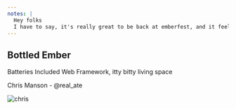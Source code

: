 ```yaml
---
notes: |
  Hey folks	
  I have to say, it's really great to be back at emberfest, and it feels so good having so many people in the same room again. I've seen a lot of familiar faces and had a chance to meet some new awesome people. For anyone I haven't had a chance to chat to or anyone watching the video I'll do a bit of an intro:
---
```

<!-- .slide: class="introduction blur-background" data-background-image="/workshop.jpg" -->

## Bottled Ember 

Batteries Included Web Framework, itty bitty living space

Chris Manson - @real_ate

![chris](/chris.jpg) <!-- .element: class="face" -->
